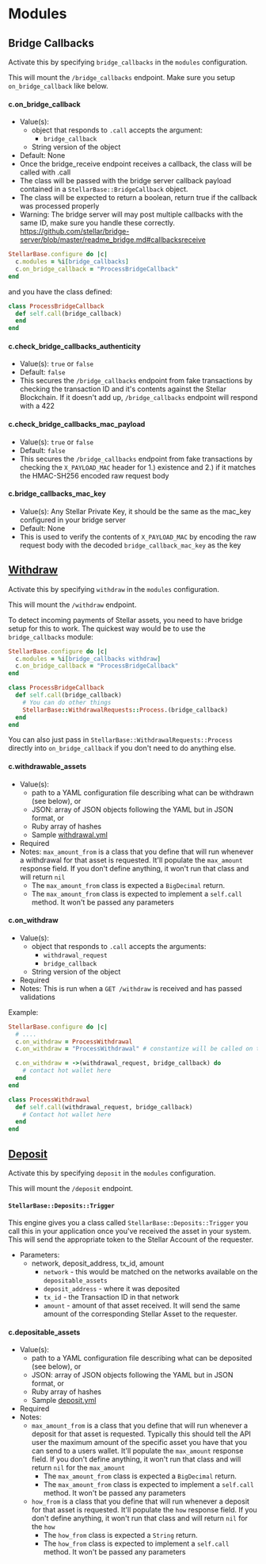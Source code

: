 # Modules

## Bridge Callbacks

Activate this by specifying `bridge_callbacks` in the `modules` configuration.

This will mount the `/bridge_callbacks` endpoint. Make sure you setup `on_bridge_callback` like below.

#### c.on_bridge_callback
- Value(s):
  - object that responds to `.call` accepts the argument:
    - `bridge_callback`
  - String version of the object
- Default: None
- Once the bridge_receive endpoint receives a callback, the class will be called with .call
- The class will be passed with the bridge server callback payload contained in a `StellarBase::BridgeCallback` object.
- The class will be expected to return a boolean, return true if the callback was processed properly
- Warning: The bridge server will may post multiple callbacks with the same ID, make sure you handle these correctly. https://github.com/stellar/bridge-server/blob/master/readme_bridge.md#callbacksreceive

```ruby
StellarBase.configure do |c|
  c.modules = %i[bridge_callbacks]
  c.on_bridge_callback = "ProcessBridgeCallback"
end
```

and you have the class defined:

```ruby
class ProcessBridgeCallback
  def self.call(bridge_callback)
  end
end
```

#### c.check_bridge_callbacks_authenticity
- Value(s): `true` or `false`
- Default: `false`
- This secures the `/bridge_callbacks` endpoint from fake transactions by checking the transaction ID and it's contents against the Stellar Blockchain. If it doesn't add up, `/bridge_callbacks` endpoint will respond with a 422

#### c.check_bridge_callbacks_mac_payload
- Value(s): `true` or `false`
- Default: `false`
- This secures the `/bridge_callbacks` endpoint from fake transactions by checking the `X_PAYLOAD_MAC` header for 1.) existence and 2.) if it matches the HMAC-SH256 encoded raw request body

####  c.bridge_callbacks_mac_key
- Value(s): Any Stellar Private Key, it should be the same as the mac_key configured in your bridge server
- Default: None
- This is used to verify the contents of `X_PAYLOAD_MAC` by encoding the raw request body with the decoded `bridge_callback_mac_key` as the key

## [Withdraw](https://github.com/stellar/stellar-protocol/blob/master/ecosystem/sep-0006.md#withdraw)

Activate this by specifying `withdraw` in the `modules` configuration.

This will mount the `/withdraw` endpoint.

To detect incoming payments of Stellar assets, you need to have bridge setup for this to work. The quickest way would be to use the `bridge_callbacks` module:

```ruby
StellarBase.configure do |c|
  c.modules = %i[bridge_callbacks withdraw]
  c.on_bridge_callback = "ProcessBridgeCallback"
end

class ProcessBridgeCallback
  def self.call(bridge_callback)
    # You can do other things
    StellarBase::WithdrawalRequests::Process.(bridge_callback)
  end
end
```

You can also just pass in `StellarBase::WithdrawalRequests::Process` directly into `on_bridge_callback` if you don't need to do anything else.

#### c.withdrawable_assets
- Value(s):
  - path to a YAML configuration file describing what can be withdrawn (see below), or
  - JSON: array of JSON objects following the YAML but in JSON format, or
  - Ruby array of hashes
  - Sample [withdrawal.yml](docs/withdraw.yml)
- Required
- Notes: `max_amount_from` is a class that you define that will run whenever a withdrawal for that asset is requested. It'll populate the `max_amount` response field. If you don't define anything, it won't run that class and will return `nil`
  - The `max_amount_from` class is expected a `BigDecimal` return.
  - The `max_amount_from` class is expected to implement a `self.call` method. It won't be passed any parameters

#### c.on_withdraw
- Value(s):
  - object that responds to `.call` accepts the arguments:
    - `withdrawal_request`
    - `bridge_callback`
  - String version of the object
- Required
- Notes: This is run when a `GET /withdraw` is received and has passed validations

Example:

```ruby
StellarBase.configure do |c|
  # ....
  c.on_withdraw = ProcessWithdrawal
  c.on_withdraw = "ProcessWithdrawal" # constantize will be called on this when a request is received

  c.on_withdraw = ->(withdrawal_request, bridge_callback) do
    # contact hot wallet here
  end
end

class ProcessWithdrawal
  def self.call(withdrawal_request, bridge_callback)
    # Contact hot wallet here
  end
end
```

## [Deposit](https://github.com/stellar/stellar-protocol/blob/master/ecosystem/sep-0006.md#deposit)

Activate this by specifying `deposit` in the `modules` configuration.

This will mount the `/deposit` endpoint.

#### `StellarBase::Deposits::Trigger`

This engine gives you a class called `StellarBase::Deposits::Trigger` you call this in your application once you've received the asset in your system. This will send the appropriate token to the Stellar Account of the requester.

- Parameters:
  - network, deposit_address, tx_id, amount
    - `network` - this would be matched on the networks available on the `depositable_assets`
    - `deposit_address` - where it was deposited
    - `tx_id` - the Transaction ID in that network
    - `amount` - amount of that asset received. It will send the same amount of the corresponding Stellar Asset to the requester.

#### c.depositable_assets
- Value(s):
  - path to a YAML configuration file describing what can be deposited (see below), or
  - JSON: array of JSON objects following the YAML but in JSON format, or
  - Ruby array of hashes
  - Sample [deposit.yml](docs/deposit.yml)
- Required
- Notes:
  - `max_amount_from` is a class that you define that will run whenever a deposit for that asset is requested. Typically this should tell the API user the maximum amount of the specific asset you have that you can send to a users wallet. It'll populate the `max_amount` response field. If you don't define anything, it won't run that class and will return `nil` for the `max_amount`
    - The `max_amount_from` class is expected a `BigDecimal` return.
    - The `max_amount_from` class is expected to implement a `self.call` method. It won't be passed any parameters
  - `how_from` is a class that you define that will run whenever a deposit for that asset is requested. It'll populate the `how` response field. If you don't define anything, it won't run that class and will return `nil` for the `how`
    - The `how_from` class is expected a `String` return.
    - The `how_from` class is expected to implement a `self.call` method. It won't be passed any parameters
